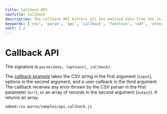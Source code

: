```yaml
---
title: Callback API
navtitle: Callback
description: The callback API buffers all the emitted data from the stream API into a single object which is passed to a user provided function.
keywords: ['csv', 'parse', 'api', 'callback', 'function', 'udf', 'stream']
sort: 3.2
---
```


# Callback API

The signature is `parse(data, [options], callback)`.

The [callback example](https://github.com/adaltas/node-csv/blob/master/packages/csv-parse/samples/api.callback.js) takes the CSV string in the first argument (`input`), options in the second argument, and a user callback in the third argument. The callback receives any error thrown by the CSV parser in the first parameter (`err`), or an array of records in the second argument (`output`). It returns an array.

`embed:csv-parse/samples/api.callback.js`
